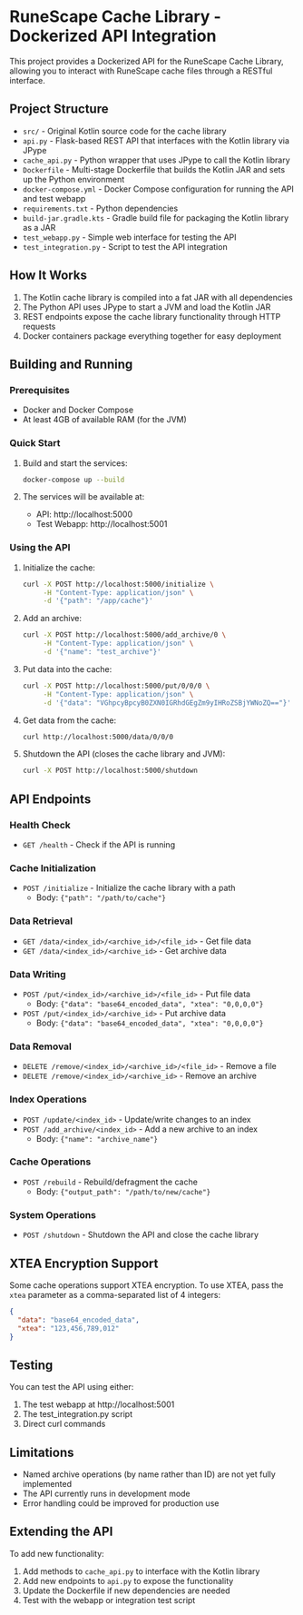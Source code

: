# RuneScape Cache Library - Dockerized API Integration

This project provides a Dockerized API for the RuneScape Cache Library, allowing you to interact with RuneScape cache files through a RESTful interface.

## Project Structure

- `src/` - Original Kotlin source code for the cache library
- `api.py` - Flask-based REST API that interfaces with the Kotlin library via JPype
- `cache_api.py` - Python wrapper that uses JPype to call the Kotlin library
- `Dockerfile` - Multi-stage Dockerfile that builds the Kotlin JAR and sets up the Python environment
- `docker-compose.yml` - Docker Compose configuration for running the API and test webapp
- `requirements.txt` - Python dependencies
- `build-jar.gradle.kts` - Gradle build file for packaging the Kotlin library as a JAR
- `test_webapp.py` - Simple web interface for testing the API
- `test_integration.py` - Script to test the API integration

## How It Works

1. The Kotlin cache library is compiled into a fat JAR with all dependencies
2. The Python API uses JPype to start a JVM and load the Kotlin JAR
3. REST endpoints expose the cache library functionality through HTTP requests
4. Docker containers package everything together for easy deployment

## Building and Running

### Prerequisites

- Docker and Docker Compose
- At least 4GB of available RAM (for the JVM)

### Quick Start

1. Build and start the services:
   ```bash
   docker-compose up --build
   ```

2. The services will be available at:
   - API: http://localhost:5000
   - Test Webapp: http://localhost:5001

### Using the API

1. Initialize the cache:
   ```bash
   curl -X POST http://localhost:5000/initialize \
        -H "Content-Type: application/json" \
        -d '{"path": "/app/cache"}'
   ```

2. Add an archive:
   ```bash
   curl -X POST http://localhost:5000/add_archive/0 \
        -H "Content-Type: application/json" \
        -d '{"name": "test_archive"}'
   ```

3. Put data into the cache:
   ```bash
   curl -X POST http://localhost:5000/put/0/0/0 \
        -H "Content-Type: application/json" \
        -d '{"data": "VGhpcyBpcyB0ZXN0IGRhdGEgZm9yIHRoZSBjYWNoZQ=="}'
   ```

4. Get data from the cache:
   ```bash
   curl http://localhost:5000/data/0/0/0
   ```

5. Shutdown the API (closes the cache library and JVM):
   ```bash
   curl -X POST http://localhost:5000/shutdown
   ```

## API Endpoints

### Health Check
- `GET /health` - Check if the API is running

### Cache Initialization
- `POST /initialize` - Initialize the cache library with a path
  - Body: `{"path": "/path/to/cache"}`

### Data Retrieval
- `GET /data/<index_id>/<archive_id>/<file_id>` - Get file data
- `GET /data/<index_id>/<archive_id>` - Get archive data

### Data Writing
- `POST /put/<index_id>/<archive_id>/<file_id>` - Put file data
  - Body: `{"data": "base64_encoded_data", "xtea": "0,0,0,0"}`
- `POST /put/<index_id>/<archive_id>` - Put archive data
  - Body: `{"data": "base64_encoded_data", "xtea": "0,0,0,0"}`

### Data Removal
- `DELETE /remove/<index_id>/<archive_id>/<file_id>` - Remove a file
- `DELETE /remove/<index_id>/<archive_id>` - Remove an archive

### Index Operations
- `POST /update/<index_id>` - Update/write changes to an index
- `POST /add_archive/<index_id>` - Add a new archive to an index
  - Body: `{"name": "archive_name"}`

### Cache Operations
- `POST /rebuild` - Rebuild/defragment the cache
  - Body: `{"output_path": "/path/to/new/cache"}`

### System Operations
- `POST /shutdown` - Shutdown the API and close the cache library

## XTEA Encryption Support

Some cache operations support XTEA encryption. To use XTEA, pass the `xtea` parameter as a comma-separated list of 4 integers:

```json
{
  "data": "base64_encoded_data",
  "xtea": "123,456,789,012"
}
```

## Testing

You can test the API using either:

1. The test webapp at http://localhost:5001
2. The test_integration.py script
3. Direct curl commands

## Limitations

- Named archive operations (by name rather than ID) are not yet fully implemented
- The API currently runs in development mode
- Error handling could be improved for production use

## Extending the API

To add new functionality:

1. Add methods to `cache_api.py` to interface with the Kotlin library
2. Add new endpoints to `api.py` to expose the functionality
3. Update the Dockerfile if new dependencies are needed
4. Test with the webapp or integration test script
